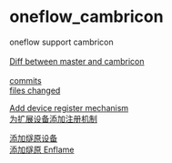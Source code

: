 # oneflow_cambricon <br>                                                                                      
oneflow support cambricon <br>    
[Diff between master and cambricon](https://github.com/Oneflow-Inc/oneflow_cambricon/pull/17/files)<br>    
[commits](https://github.com/Oneflow-Inc/oneflow_cambricon/pull/17/commits)<br>
[files changed](https://github.com/Oneflow-Inc/oneflow_cambricon/pull/17/files)<br>

[Add device register mechanism](https://github.com/Oneflow-Inc/oneflow/pull/4180)<br>
[为扩展设备添加注册机制](https://github.com/Oneflow-Inc/oneflow/pull/4180/files)<br>
  
[添加燧原设备](https://github.com/ZJLabDubhe/oneflow_enflame/commit/3b9bb737438402231c629b6a3b1e8a1165538e75)<br>
[添加燧原 Enflame](https://note.youdao.com/s/c8PjLU9y)  <br>
      

